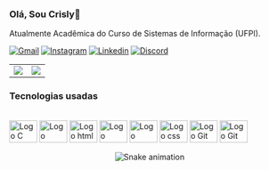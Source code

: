 ### Olá, Sou Crisly👋

Atualmente Acadêmica do Curso de Sistemas de Informação (UFPI).


[![Gmail](https://img.shields.io/badge/Gmail-D14836?style=for-the-badge&logo=gmail&logoColor=white)](crislymaria21@gmail.com)
[![Instagram](https://img.shields.io/badge/Instagram-E4405F?style=for-the-badge&logo=instagram&logoColor=white)](https://www.instagram.com/crislymss)
[![Linkedin](https://img.shields.io/badge/LinkedIn-0077B5?style=for-the-badge&logo=linkedin&logoColor=white)](https://www.linkedin.com/in/crisly-maria-015600267)
[![Discord](https://img.shields.io/badge/Discord-7289DA?style=for-the-badge&logo=discord&logoColor=white)](https://discord.com/channels/@me)

<table>
  <tr>
    <td align="center" width="50%">
      <img src="https://github-readme-stats.vercel.app/api?username=crislymss&show_icons=true&theme=radical" />
    </td>
    <td align="center" width="50%">
      <img src="https://github-readme-stats.vercel.app/api/top-langs/?username=crislymss&layout=compact&theme=radical&show_icons=true" />
    </td>
  </tr>
</table>



### Tecnologias usadas
<div style="display:inline_blake"><br/>
   <img src="https://cdn.jsdelivr.net/gh/devicons/devicon/icons/c/c-original.svg" alt="Logo C" style="width: 50px; height: 40px;">
   <img src="https://cdn.jsdelivr.net/gh/devicons/devicon/icons/python/python-original.svg" alt="Logo Python" style="width: 50px; height: 40px;">
   <img src="https://cdn.jsdelivr.net/gh/devicons/devicon/icons/html5/html5-plain.svg"  alt="Logo html" style="width: 50px; height: 40px;" />
   <img src="https://cdn.jsdelivr.net/gh/devicons/devicon/icons/jupyter/jupyter-original-wordmark.svg"  alt="Logo jupyter" style="width: 50px; height: 40px;"> 
   <img src="https://cdn.jsdelivr.net/gh/devicons/devicon/icons/javascript/javascript-original.svg"  alt="Logo javascript" style="width: 50px; height: 40px;">
   <img src="https://cdn.jsdelivr.net/gh/devicons/devicon/icons/css3/css3-original.svg"  alt="Logo css" style="width: 50px; height: 40px;" >
   <img src="https://cdn.jsdelivr.net/gh/devicons/devicon/icons/vscode/vscode-original.svg"  alt="Logo Git" style="width: 50px; height: 40px;" >
   <img src="https://cdn.jsdelivr.net/gh/devicons/devicon/icons/git/git-original.svg" alt="Logo Git" style="width: 50px; height: 40px;" >

          

<div align="center">

  ![Snake animation](https://github.com/danielbped/danielbped/blob/output/github-contribution-grid-snake.svg)
  
</div>
          
          
